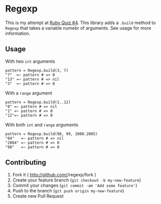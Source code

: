 # Regexp

This is my attempt at [Ruby Quiz #4](http://rubyquiz.com/quiz4.html). This library adds a `.build` method to `Regexp` that takes a variable numebr of arguments. See usage for more information.

## Usage

With two `int` arguments

	pattern = Regexp.build(3, 7)
	"7"  =~ pattern # => 0
	"13" =~ pattern # => nil
	"3"  =~ pattern # => 0

With a `range` argument
	
	pattern = Regexp.build(1..12)
	"0" =~ pattern # => nil
	"1" =~ pattern # => 0
	"12"=~ pattern # => 0

With both `int` and `range` arguments

	pattern = Regexp.build(98, 99, 2000.2005)
	"04"   =~ pattern # => nil
	"2004" =~ pattern # => 0
	"98"   =~ pattern # => 0	

## Contributing

1. Fork it ( http://github.com/<my-github-username>/regexp/fork )
2. Create your feature branch (`git checkout -b my-new-feature`)
3. Commit your changes (`git commit -am 'Add some feature'`)
4. Push to the branch (`git push origin my-new-feature`)
5. Create new Pull Request
